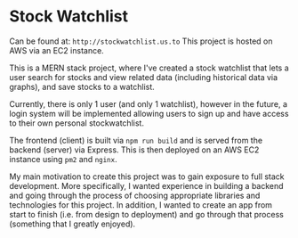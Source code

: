 # Stock Watchlist

Can be found at: `http://stockwatchlist.us.to`
This project is hosted on AWS via an EC2 instance. 

This is a MERN stack project, where I've created a stock watchlist that lets a user search for stocks and view related data (including historical data via graphs), and save stocks to a watchlist. 

Currently, there is only 1 user (and only 1 watchlist), however in the future, a login system will be implemented allowing users to sign up and have access to their own personal stockwatchlist. 

The frontend (client) is built via `npm run build` and is served from the backend (server) via Express. This is then deployed on an AWS EC2 instance using `pm2` and `nginx`. 

My main motivation to create this project was to gain exposure to full stack development. More specifically, I wanted experience in building a backend and going through the process of choosing appropriate libraries and technologies for this project. In addition, I wanted to create an app from start to finish (i.e. from design to deployment) and go through that process (something that I greatly enjoyed). 
